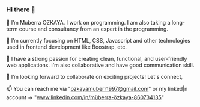 ### Hi there 👋

👋 I’m Muberra OZKAYA. I work on programming. I am also taking a long-term course and consultancy from an expert in the programming.

👀 I’m currently focusing on HTML, CSS, Javascript and other technologies used in frontend development like Boostrap, etc.

🌱 I have a strong passion for creating clean, functional, and user-friendly web applications. I'm also collaborative and have good communication skill.

💞️ I’m looking forward to collaborate on exciting projects! Let's connect,

📫 You can reach me via "ozkayamuberr1997@gmail.com" or my linked|n account => "www.linkedin.com/in/müberra-özkaya-860734135"
